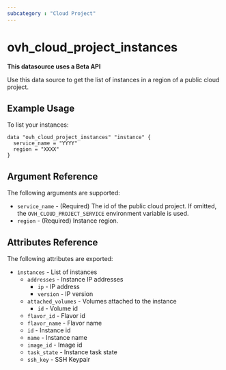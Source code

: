 ```yaml
---
subcategory : "Cloud Project"
---
```


# ovh_cloud_project_instances

**This datasource uses a Beta API**

Use this data source to get the list of instances in a region of a public cloud project.

## Example Usage

To list your instances:

```hcl
data "ovh_cloud_project_instances" "instance" {
  service_name = "YYYY"
  region = "XXXX"
}
```

## Argument Reference

The following arguments are supported:

* `service_name` - (Required) The id of the public cloud project. If omitted,
  the `OVH_CLOUD_PROJECT_SERVICE` environment variable is used.
* `region` - (Required) Instance region.

## Attributes Reference

The following attributes are exported:
* `instances` - List of instances
  * `addresses` - Instance IP addresses
    * `ip` - IP address
    * `version` - IP version
  * `attached_volumes` - Volumes attached to the instance
    * `id` - Volume id
  * `flavor_id` - Flavor id
  * `flavor_name` - Flavor name
  * `id` - Instance id
  * `name` - Instance name
  * `image_id` - Image id
  * `task_state` - Instance task state
  * `ssh_key` - SSH Keypair
